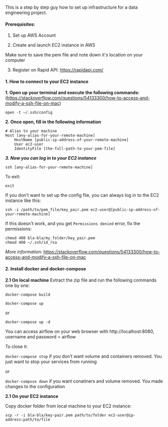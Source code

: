 This is a step by step guy how to set up infrastructure for a data engineering project.

#### Prerequisites:

1. Set up AWS Account

2. Create and launch EC2 instance in AWS

Make sure to save the pem file and note down it's location on your computer

3. Register on Rapid API: https://rapidapi.com/


#### 1. How to connect to your EC2 instance 

**1. Open up your terminal and execute the following commands:**
(https://stackoverflow.com/questions/54133300/how-to-access-and-modify-a-ssh-file-on-mac)

```
open -t ~/.ssh/config
```

**2. Once open, fill in the following information**
```
# Alias to your machine
Host [any-alias-for-your-remote-machine]
    HostName [public-ip-address-of-your-remote-machine]
    User ec2-user
    IdentityFile [the-full-path-to-your-pem-file]
```

***3. Now you can log in to your EC2 instance***

```
ssh [any-alias-for-your-remote-machine]
```

To exit: 
```
exit
```

If you don't want to set up the config file, you can always log in to the EC2 instance like this:

```
ssh -i /path/to/pem_file/key_pair.pem ec2-user@[public-ip-address-of-your-remote-machine]
```

If this doesn't work, and you get `Permissions denied` error, fix the permissions:

```
chmod 400 bla-bla/my_folder/key_pair.pem
chmod 400 ~/.ssh/id_rsa
```

*More information*: https://stackoverflow.com/questions/54133300/how-to-access-and-modify-a-ssh-file-on-mac

#### 2. Install docker and docker-compose 

**2.1 On local machine**
Extract the zip file and run the following commands one by one:

`docker-compose build`

`docker-compose up`

or 

`docker-compose up -d`

You can access airflow on your web browser with http://localhost:8080, username and password =  airflow

To close it:

`docker-compose stop`  if you don’t want volume and containers removed. You just want to stop your services from running

or 

`docker-compose down`  if you want conatiners and volume removed. You made changes to the configuration

**2.1 On your EC2 instance**

Copy docker folder from local machine to your EC2 instance:

`scp -r -i bla-bla/key-pair.pem path/to/folder ec2-user@ip-address:path/to/file `
